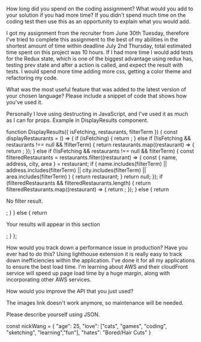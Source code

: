 How long did you spend on the coding assignment? What would you add to your solution if you had more time? If you didn't spend much time on the coding test then use this as an opportunity to explain what you would add.

I got my assignment from the recruiter from June 30th Tuesday, therefore I've tried to complete this assignment to the best of my abilities in the shortest amount of time within deadline July 2nd Thursday, total estimated time spent on this project was 10 hours. If I had more time I would add tests for the Redux state, which is one of the biggest advantage using redux has, testing prev state and after a action is called, and expect the result with tests. I would spend more time adding more css, getting a color theme and refactoring my code.

What was the most useful feature that was added to the latest version of your chosen language? Please include a snippet of code that shows how you've used it.

Personally I love using destructing in JavaScript, and I've used it as much as I can for props. Example in DisplayResults component.

function DisplayResults({ isFetching, restaurants, filterTerm }) {
const displayRestaurants = () => {
if (isFetching) {
return <LoadingSkeleton />;
} else if (!isFetching && restaurants !== null && !filterTerm) {
return restaurants.map((restaurant) => {
return <RestaurantCard key={restaurant.id} restaurant={restaurant} />;
});
} else if (!isFetching && restaurants !== null && filterTerm) {
const filteredRestaurants = restaurants.filter((restaurant) => {
const { name, address, city, area } = restaurant;
if (
name.includes(filterTerm) ||
address.includes(filterTerm) ||
city.includes(filterTerm) ||
area.includes(filterTerm)
) {
return restaurant;
}
return null;
});
if (filteredRestaurants && filteredRestaurants.length) {
return filteredRestaurants.map((restaurant) => {
return <RestaurantCard key={restaurant.id} restaurant={restaurant} />;
});
} else {
return <p>No filter result.</p>;
}
} else {
return <p>Your results will appear in this section</p>;
}
};

How would you track down a performance issue in production? Have you ever had to do this?
Using lighthouse extension it is really easy to track down inefficiencies within the application. I've done it for all my applications to ensure the best load time. I'm learning about AWS and their cloudFront service will speed up page load time by a huge margin, along with incorporating other AWS services.

How would you improve the API that you just used?

The images link doesn't work anymore, so maintenance will be needed.

Please describe yourself using JSON.

const nickWang = {
"age": 25,
"love": ["cats", "games", "coding", "sketching", "learning","fun"],
"hates": "Bored/Hair Cuts"
}
